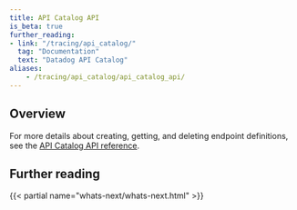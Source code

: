 ```yaml
---
title: API Catalog API
is_beta: true
further_reading:
- link: "/tracing/api_catalog/"
  tag: "Documentation"
  text: "Datadog API Catalog"
aliases:
    - /tracing/api_catalog/api_catalog_api/
---
```


## Overview
For more details about creating, getting, and deleting endpoint definitions, see the [API Catalog API reference][8].

## Further reading

{{< partial name="whats-next/whats-next.html" >}}

[8]: /api/latest/api-management